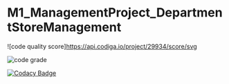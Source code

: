 # M1_ManagementProject_DepartmentStoreManagement

![code quality score]https://api.codiga.io/project/29934/score/svg



![code grade](https://api.codiga.io/project/29934/status/svg)




[![Codacy Badge](https://app.codacy.com/project/badge/Grade/fe056e8dda5748ffb8170af3ba408ec3)](https://www.codacy.com/gh/anjani321213/M1_ManagementProject_DepartmentStoreManagement/dashboard?utm_source=github.com&amp;utm_medium=referral&amp;utm_content=anjani321213/M1_ManagementProject_DepartmentStoreManagement&amp;utm_campaign=Badge_Grade)
